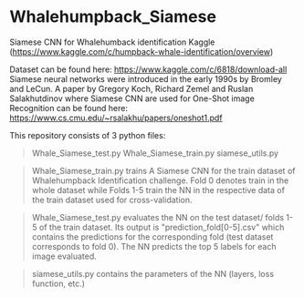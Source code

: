# Whalehumpback_Siamese
Siamese CNN for Whalehumback identification  Kaggle (https://www.kaggle.com/c/humpback-whale-identification/overview)

Dataset can be found here: https://www.kaggle.com/c/6818/download-all
Siamese neural networks were introduced in the early 1990s by Bromley and LeCun. 
A paper by Gregory Koch, Richard Zemel and Ruslan Salakhutdinov where Siamese CNN are used for One-Shot image Recognition can be found here: https://www.cs.cmu.edu/~rsalakhu/papers/oneshot1.pdf




This repository consists of 3 python files: 
  > Whale_Siamese_test.py
  > Whale_Siamese_train.py
  > siamese_utils.py

> Whale_Siamese_train.py trains A Siamese CNN for the train dataset of Whalehumpback Identification challenge. Fold 0 denotes train in the whole dataset while Folds 1-5 train the NN in the respective data of the train dataset used for cross-validation.

> Whale_Siamese_test.py evaluates the NN on the test dataset/ folds 1-5 of the train dataset. Its output is "prediction_fold[0-5].csv" which contains the predictions for the corresponding fold (test dataset corresponds to fold 0). The NN predicts the top 5 labels for each image evaluated.

> siamese_utils.py contains the parameters of the NN (layers, loss function, etc.)
